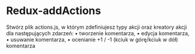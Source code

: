 # Redux-addActions


Stwórz plik actions.js, w którym zdefiniujesz typy akcji oraz kreatory akcji dla następujących zdarzeń:
•	tworzenie komentarza,
•	edycja komentarza,
•	usuwanie komentarza,
•	ocenianie +1 / -1 (kciuk w górę/kciuk w dół) komentarza
